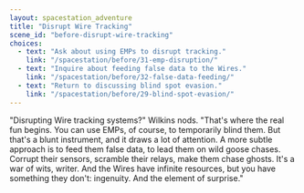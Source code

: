```yaml
---
layout: spacestation_adventure
title: "Disrupt Wire Tracking"
scene_id: "before-disrupt-wire-tracking"
choices:
  - text: "Ask about using EMPs to disrupt tracking."
    link: "/spacestation/before/31-emp-disruption/"
  - text: "Inquire about feeding false data to the Wires."
    link: "/spacestation/before/32-false-data-feeding/"
  - text: "Return to discussing blind spot evasion."
    link: "/spacestation/before/29-blind-spot-evasion/"
---
```


"Disrupting Wire tracking systems?" Wilkins nods. "That's where the real fun begins. You can use EMPs, of course, to temporarily blind them. But that's a blunt instrument, and it draws a lot of attention. A more subtle approach is to feed them false data, to lead them on wild goose chases. Corrupt their sensors, scramble their relays, make them chase ghosts. It's a war of wits, writer. And the Wires have infinite resources, but you have something they don't: ingenuity. And the element of surprise."
